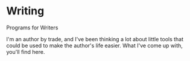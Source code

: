 Writing
=======

Programs for Writers

I'm an author by trade, and I've been thinking a lot about little tools
that could be used to make the author's life easier. What I've come up with,
you'll find here.
